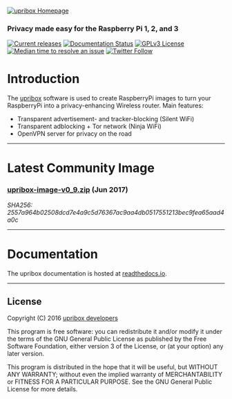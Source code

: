 [![upribox Homepage](https://upribox.org/wp-content/uploads/2017/05/upribox-icon-logo-1.png)](https://upribox.org/)

### Privacy made easy for the Raspberry Pi 1, 2, and 3

[![Current releases](https://img.shields.io/badge/release-v0.9-brightgreen.svg)](https://github.com/usableprivacy/upribox/releases) [![Documentation Status](https://img.shields.io/badge/docs-latest-blue.svg)](http://upribox.readthedocs.io/en/latest/) [![GPLv3 License](https://img.shields.io/badge/license-GPLv3-yellow.svg)](https://github.com/usableprivacy/upribox/blob/master/LICENSE) [![Median time to resolve an issue](http://isitmaintained.com/badge/resolution/usableprivacy/upribox.svg)](http://isitmaintained.com/project/usableprivacy/upribox) [![Twitter Follow](https://img.shields.io/twitter/follow/usableprivacy.svg?style=social&label=Follow)](https://twitter.com/usableprivacy)

# Introduction

The [upribox](https://upribox.org) software is used to create RaspberryPi images to turn your RaspberryPi into a privacy-enhancing Wireless router. Main features:
* Transparent advertisement- and tracker-blocking (Silent WiFi)
* Transparent adblocking + Tor network (Ninja WiFi)
* OpenVPN server for privacy on the road

---

# Latest Community Image

### [upribox-image-v0_9.zip](https://github.com/usableprivacy/upribox/releases/download/v0.9/upribox-image-v0_9.zip) (Jun 2017)
*SHA256: 2557a964b02508dcd7e4a9c5d76367ac9aa4db0517551213bec9fea65aad4a0c*

---

# Documentation

The upribox documentation is hosted at [readthedocs.io](http://upribox.readthedocs.io/en/latest/).

---

## License
Copyright (C) 2016 [upribox developers](https://upribox.org/#contact)

This program is free software: you can redistribute it and/or modify it under the terms of the GNU General Public License as published by the Free Software Foundation, either version 3 of the License, or (at your option) any later version.

This program is distributed in the hope that it will be useful,
but WITHOUT ANY WARRANTY; without even the implied warranty of
MERCHANTABILITY or FITNESS FOR A PARTICULAR PURPOSE.  See the
GNU General Public License for more details.